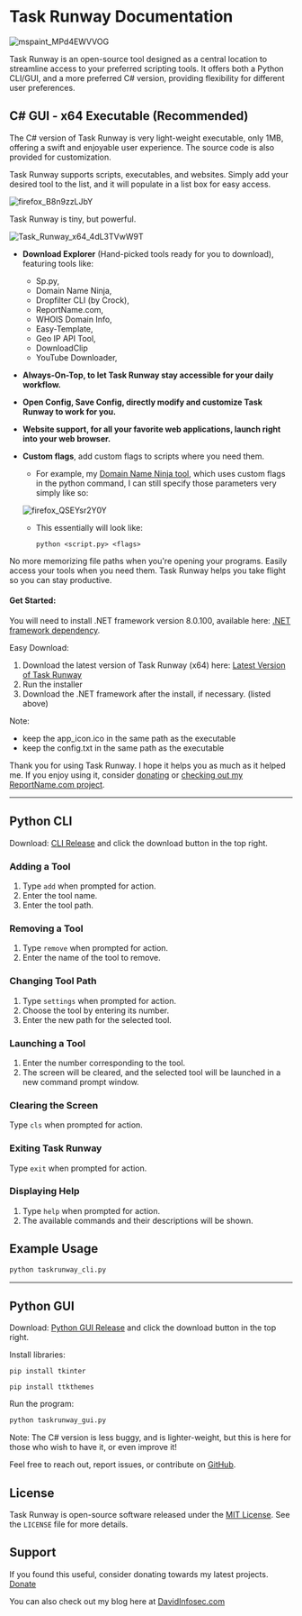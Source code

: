 # Task Runway Documentation

![mspaint_MPd4EWVVOG](https://github.com/davidinfosec/task-runway/assets/87215831/1d7fe43d-8547-44e6-a838-a6d8c5b3f8d0)

Task Runway is an open-source tool designed as a central location to streamline access to your preferred scripting tools. It offers both a Python CLI/GUI, and a more preferred C# version, providing flexibility for different user preferences.

## C# GUI - x64 Executable (Recommended)

The C# version of Task Runway is very light-weight executable, only 1MB, offering a swift and enjoyable user experience. The source code is also provided for customization.

Task Runway supports scripts, executables, and websites. Simply add your desired tool to the list, and it will populate in a list box for easy access.

![firefox_B8n9zzLJbY](https://github.com/davidinfosec/task-runway/assets/87215831/493e1f10-6eaa-45e6-a2e8-7546acc50df6)

Task Runway is tiny, but powerful.

![Task_Runway_x64_4dL3TVwW9T](https://github.com/davidinfosec/task-runway/assets/87215831/0967f02c-a732-4155-ab72-eeea6099cdf8)

- **Download Explorer**  (Hand-picked tools ready for you to download), featuring tools like:
  - Sp.py, 
  - Domain Name Ninja, 
  - Dropfilter CLI (by Crock), 
  - ReportName.com, 
  - WHOIS Domain Info, 
  - Easy-Template, 
  - Geo IP API Tool, 
  - DownloadClip 
  - YouTube Downloader, 

- **Always-On-Top, to let Task Runway stay accessible for your daily workflow.**

- **Open Config, Save Config, directly modify and customize Task Runway to work for you.**

- **Website support, for all your favorite web applications, launch right into your web browser.**

- **Custom flags**, add custom flags to scripts where you need them.
  
  - For example, my [Domain Name Ninja tool](https://github.com/davidinfosec/Domain-Name-Ninja), which uses custom flags in the python command, I can still specify those parameters very simply like so:

  ![firefox_QSEYsr2Y0Y](https://github.com/davidinfosec/task-runway/assets/87215831/b287dc70-ffd7-4560-a080-a1a7ac11d49a)


  - This essentially will look like:
    ```
    python <script.py> <flags>
    ```

No more memorizing file paths when you're opening your programs. Easily access your tools when you need them. Task Runway helps you take flight so you can stay productive.

#### Get Started:

You will need to install .NET framework version 8.0.100, available here: [.NET framework dependency](https://dotnet.microsoft.com/en-us/download/dotnet/thank-you/sdk-8.0.100-windows-x64-installer).

Easy Download:
1. Download the latest version of Task Runway (x64) here: [Latest Version of Task Runway](https://github.com/davidinfosec/task-runway/releases/download/v1.0.0/TaskRunwaySetup.msi)
2. Run the installer
3. Download the .NET framework after the install, if necessary. (listed above)

Note:
- keep the app_icon.ico in the same path as the executable
- keep the config.txt in the same path as the executable

Thank you for using Task Runway. I hope it helps you as much as it helped me. 
If you enjoy using it, consider [donating](https://www.poof.io/tip/@davidinfosec) or [checking out my ReportName.com project](https://www.reportname.com).

---


## Python CLI

Download: [CLI Release](https://github.com/davidinfosec/task-runway/blob/main/taskrunway_cli.py) and click the download button in the top right.

### Adding a Tool

1. Type `add` when prompted for action.
2. Enter the tool name.
3. Enter the tool path.

### Removing a Tool

1. Type `remove` when prompted for action.
2. Enter the name of the tool to remove.

### Changing Tool Path

1. Type `settings` when prompted for action.
2. Choose the tool by entering its number.
3. Enter the new path for the selected tool.

### Launching a Tool

1. Enter the number corresponding to the tool.
2. The screen will be cleared, and the selected tool will be launched in a new command prompt window.

### Clearing the Screen

Type `cls` when prompted for action.

### Exiting Task Runway

Type `exit` when prompted for action.

### Displaying Help

1. Type `help` when prompted for action.
2. The available commands and their descriptions will be shown.

## Example Usage

```bash
python taskrunway_cli.py
```



---

## Python GUI

Download: [Python GUI Release](https://github.com/davidinfosec/task-runway/blob/main/taskrunway_gui.py) and click the download button in the top right.

Install libraries:
```
pip install tkinter
```

```
pip install ttkthemes
```

Run the program:
```bash
python taskrunway_gui.py
```



Note: The C# version is less buggy, and is lighter-weight, but this is here for those who wish to have it, or even improve it!

Feel free to reach out, report issues, or contribute on [GitHub](https://github.com/davidinfosec/task-runway).

## License

Task Runway is open-source software released under the [MIT License](https://opensource.org/licenses/MIT). See the `LICENSE` file for more details.

## Support

If you found this useful, consider donating towards my latest projects. [Donate](https://www.poof.io/tip/@davidinfosec)

You can also check out my blog here at [DavidInfosec.com](https://davidinfosec.com)

